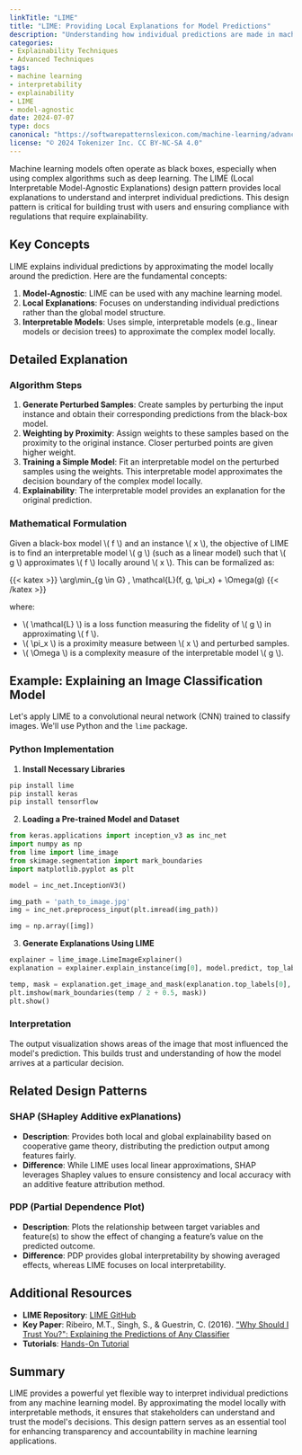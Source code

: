 ```yaml
---
linkTitle: "LIME"
title: "LIME: Providing Local Explanations for Model Predictions"
description: "Understanding how individual predictions are made in machine learning models using Local Interpretable Model-agnostic Explanations (LIME)."
categories:
- Explainability Techniques
- Advanced Techniques
tags:
- machine learning
- interpretability
- explainability
- LIME
- model-agnostic
date: 2024-07-07
type: docs
canonical: "https://softwarepatternslexicon.com/machine-learning/advanced-techniques/explainability-techniques/lime-(local-interpretable-model-agnostic-explanations)"
license: "© 2024 Tokenizer Inc. CC BY-NC-SA 4.0"
---
```



Machine learning models often operate as black boxes, especially when using complex algorithms such as deep learning. The LIME (Local Interpretable Model-Agnostic Explanations) design pattern provides local explanations to understand and interpret individual predictions. This design pattern is critical for building trust with users and ensuring compliance with regulations that require explainability.

## Key Concepts

LIME explains individual predictions by approximating the model locally around the prediction. Here are the fundamental concepts:

1. **Model-Agnostic**: LIME can be used with any machine learning model.
2. **Local Explanations**: Focuses on understanding individual predictions rather than the global model structure.
3. **Interpretable Models**: Uses simple, interpretable models (e.g., linear models or decision trees) to approximate the complex model locally.

## Detailed Explanation

### Algorithm Steps

1. **Generate Perturbed Samples**: Create samples by perturbing the input instance and obtain their corresponding predictions from the black-box model.
2. **Weighting by Proximity**: Assign weights to these samples based on the proximity to the original instance. Closer perturbed points are given higher weight.
3. **Training a Simple Model**: Fit an interpretable model on the perturbed samples using the weights. This interpretable model approximates the decision boundary of the complex model locally.
4. **Explainability**: The interpretable model provides an explanation for the original prediction.

### Mathematical Formulation

Given a black-box model \\( f \\) and an instance \\( x \\), the objective of LIME is to find an interpretable model \\( g \\) (such as a linear model) such that \\( g \\) approximates \\( f \\) locally around \\( x \\). This can be formalized as:

{{< katex >}}
\arg\min_{g \in G} \, \mathcal{L}(f, g, \pi_x) + \Omega(g)
{{< /katex >}}

where:
- \\( \mathcal{L} \\) is a loss function measuring the fidelity of \\( g \\) in approximating \\( f \\).
- \\( \pi_x \\) is a proximity measure between \\( x \\) and perturbed samples.
- \\( \Omega \\) is a complexity measure of the interpretable model \\( g \\).

## Example: Explaining an Image Classification Model

Let's apply LIME to a convolutional neural network (CNN) trained to classify images. We'll use Python and the `lime` package.

### Python Implementation

1. **Install Necessary Libraries**

```bash
pip install lime
pip install keras
pip install tensorflow
```

2. **Loading a Pre-trained Model and Dataset**

```python
from keras.applications import inception_v3 as inc_net
import numpy as np
from lime import lime_image
from skimage.segmentation import mark_boundaries
import matplotlib.pyplot as plt

model = inc_net.InceptionV3()

img_path = 'path_to_image.jpg'
img = inc_net.preprocess_input(plt.imread(img_path))

img = np.array([img])
```

3. **Generate Explanations Using LIME**

```python
explainer = lime_image.LimeImageExplainer()
explanation = explainer.explain_instance(img[0], model.predict, top_labels=5, hide_color=0, num_samples=1000)

temp, mask = explanation.get_image_and_mask(explanation.top_labels[0], positive_only=True, num_features=10, hide_rest=True)
plt.imshow(mark_boundaries(temp / 2 + 0.5, mask))
plt.show()
```

### Interpretation

The output visualization shows areas of the image that most influenced the model's prediction. This builds trust and understanding of how the model arrives at a particular decision.

## Related Design Patterns

### SHAP (SHapley Additive exPlanations)

- **Description**: Provides both local and global explainability based on cooperative game theory, distributing the prediction output among features fairly.
- **Difference**: While LIME uses local linear approximations, SHAP leverages Shapley values to ensure consistency and local accuracy with an additive feature attribution method.

### PDP (Partial Dependence Plot)

- **Description**: Plots the relationship between target variables and feature(s) to show the effect of changing a feature’s value on the predicted outcome.
- **Difference**: PDP provides global interpretability by showing averaged effects, whereas LIME focuses on local interpretability.

## Additional Resources

- **LIME Repository**: [LIME GitHub](https://github.com/marcotcr/lime)
- **Key Paper**: Ribeiro, M.T., Singh, S., & Guestrin, C. (2016). ["Why Should I Trust You?": Explaining the Predictions of Any Classifier](https://arxiv.org/abs/1602.04938)
- **Tutorials**: [Hands-On Tutorial](https://medium.com/@odsc/local-interpretable-model-agnostic-explanations-lime-17b6944cc9ec)

## Summary

LIME provides a powerful yet flexible way to interpret individual predictions from any machine learning model. By approximating the model locally with interpretable methods, it ensures that stakeholders can understand and trust the model's decisions. This design pattern serves as an essential tool for enhancing transparency and accountability in machine learning applications.
